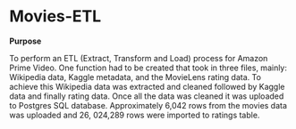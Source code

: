 # Movies-ETL

**Purpose**

To perform an ETL (Extract, Transform and Load) process for Amazon Prime Video. One function had to be created that took in three files, mainly: Wikipedia data, Kaggle metadata, and the MovieLens rating data. To achieve this Wikipedia data was extracted and cleaned followed by Kaggle data and finally rating data. Once all the data was cleaned it was uploaded to Postgres SQL database. Approximately 6,042 rows from the movies data was uploaded and 26, 024,289 rows were imported to ratings table. 

